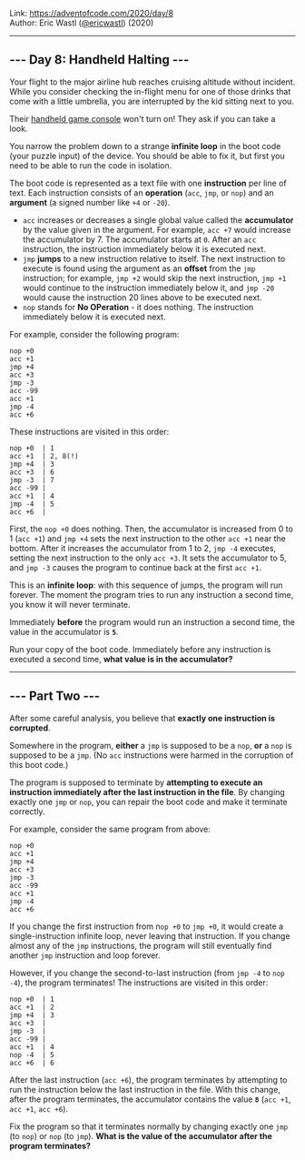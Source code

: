 Link: <https://adventofcode.com/2020/day/8> <br>
Author: Eric Wastl ([@ericwastl](https://twitter.com/ericwastl)) (2020)

---

## --- Day 8: Handheld Halting ---

Your flight to the major airline hub reaches cruising altitude without incident. While you consider checking the in-flight menu for one of those drinks that come with a little umbrella, you are interrupted by the kid sitting next to you.

Their [handheld game console](https://en.wikipedia.org/wiki/Handheld_game_console) won't turn on! They ask if you can take a look.

You narrow the problem down to a strange **infinite loop** in the boot code (your puzzle input) of the device. You should be able to fix it, but first you need to be able to run the code in isolation.

The boot code is represented as a text file with one **instruction** per line of text. Each instruction consists of an **operation** (`acc`, `jmp`, or `nop`) and an **argument** (a signed number like `+4` or `-20`).

- `acc` increases or decreases a single global value called the **accumulator** by the value given in the argument. For example, `acc +7` would increase the accumulator by 7. The accumulator starts at `0`. After an `acc` instruction, the instruction immediately below it is executed next.
- `jmp` **jumps** to a new instruction relative to itself. The next instruction to execute is found using the argument as an **offset** from the `jmp` instruction; for example, `jmp +2` would skip the next instruction, `jmp +1` would continue to the instruction immediately below it, and `jmp -20` would cause the instruction 20 lines above to be executed next.
- `nop` stands for **No OPeration** - it does nothing. The instruction immediately below it is executed next.

For example, consider the following program:

```
nop +0
acc +1
jmp +4
acc +3
jmp -3
acc -99
acc +1
jmp -4
acc +6
```

These instructions are visited in this order:

```
nop +0  | 1
acc +1  | 2, 8(!)
jmp +4  | 3
acc +3  | 6
jmp -3  | 7
acc -99 |
acc +1  | 4
jmp -4  | 5
acc +6  |
```

First, the `nop +0` does nothing. Then, the accumulator is increased from 0 to 1 (`acc +1`) and `jmp +4` sets the next instruction to the other `acc +1` near the bottom. After it increases the accumulator from 1 to 2, `jmp -4` executes, setting the next instruction to the only `acc +3`. It sets the accumulator to 5, and `jmp -3` causes the program to continue back at the first `acc +1`.

This is an **infinite loop**: with this sequence of jumps, the program will run forever. The moment the program tries to run any instruction a second time, you know it will never terminate.

Immediately **before** the program would run an instruction a second time, the value in the accumulator is **`5`**.

Run your copy of the boot code. Immediately before any instruction is executed a second time, **what value is in the accumulator?**

---

## --- Part Two ---

After some careful analysis, you believe that **exactly one instruction is corrupted**.

Somewhere in the program, **either** a `jmp` is supposed to be a `nop`, **or** a `nop` is supposed to be a `jmp`. (No `acc` instructions were harmed in the corruption of this boot code.)

The program is supposed to terminate by **attempting to execute an instruction immediately after the last instruction in the file**. By changing exactly one `jmp` or `nop`, you can repair the boot code and make it terminate correctly.

For example, consider the same program from above:

```
nop +0
acc +1
jmp +4
acc +3
jmp -3
acc -99
acc +1
jmp -4
acc +6
```

If you change the first instruction from n`op +0` to `jmp +0`, it would create a single-instruction infinite loop, never leaving that instruction. If you change almost any of the `jmp` instructions, the program will still eventually find another `jmp` instruction and loop forever.

However, if you change the second-to-last instruction (from `jmp -4` to `nop -4`), the program terminates! The instructions are visited in this order:

```
nop +0  | 1
acc +1  | 2
jmp +4  | 3
acc +3  |
jmp -3  |
acc -99 |
acc +1  | 4
nop -4  | 5
acc +6  | 6
```

After the last instruction (`acc +6`), the program terminates by attempting to run the instruction below the last instruction in the file. With this change, after the program terminates, the accumulator contains the value **`8`** (`acc +1`, `acc +1`, `acc +6`).

Fix the program so that it terminates normally by changing exactly one `jmp` (to `nop`) or `nop` (to `jmp`). **What is the value of the accumulator after the program terminates?**
